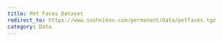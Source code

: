 ```yaml
---
title: Pet Faces Dataset
redirect_to: https://www.soshnikov.com/permanent/data/petfaces.tgz
category: Data
---
```

